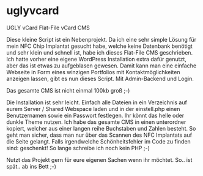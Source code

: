 # uglyvcard
UGLY vCard Flat-File vCard CMS

Diese kleine Script ist ein Nebenprojekt. Da ich eine sehr simple Lösung für mein NFC Chip Implantat gesucht habe, welche keine Datenbank benötigt und sehr klein und schnell ist, habe ich dieses Flat-File CMS geschrieben. Ich hatte vorher eine eigene WordPress Installation extra dafür genutzt, aber das ist etwas zu aufgeblasen gewesen. Damit kann man eine einfache Webseite in Form eines winzigen Portfolios mit Kontaktmöglichkeiten anzeigen lassen, gibt es nun dieses Script. Mit Admin-Backend und Login.

Das gesamte CMS ist nicht einmal 100kb groß ;-)

Die Installation ist sehr leicht.
Einfach alle Dateien in ein Verzeichnis auf eurem Server / Shared Webspace laden und in der einstell.php einen Benutzernamen sowie ein Passwort festlegen. Ihr könnt das helle oder dunkle Theme nutzen. Ich habe das gesamte CMS in einen unterordner kopiert, welcher aus einer langen reihe Buchstaben und Zahlen besteht. So geht man sicher, dass man nur über das Scannen des NFC Implantats auf die Seite gelangt. Falls irgendwelche Schönheitsfehler im Code zu finden sind: geschenkt! So lange schreibe ich noch kein PHP ;-)

Nutzt das Projekt gern für eure eigenen Sachen wenn ihr möchtet.
So.. ist spät.. ab ins Bett ;-)
